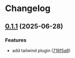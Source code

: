 # Changelog

## [0.1.1](https://github.com/Prodeko/design-system/compare/tw-v0.1.0...tw-v0.1.1) (2025-06-28)


### Features

* add tailwind plugin ([718f5a8](https://github.com/Prodeko/design-system/commit/718f5a895eed468bfd9a352851fe3e469357a79d))
